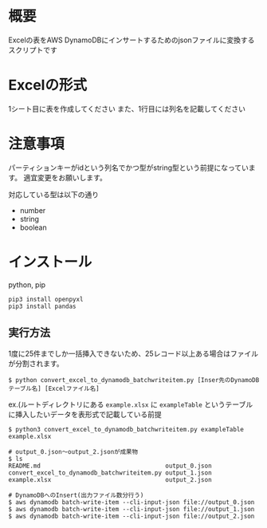 # 概要

Excelの表をAWS DynamoDBにインサートするためのjsonファイルに変換するスクリプトです

# Excelの形式

1シート目に表を作成してください
また、1行目には列名を記載してください

# 注意事項

パーティションキーがidという列名でかつ型がstring型という前提になっています。
適宜変更をお願いします。

対応している型は以下の通り

- number
- string
- boolean

# インストール

python, pip

```
pip3 install openpyxl
pip3 install pandas
```

## 実行方法

1度に25件までしか一括挿入できないため、25レコード以上ある場合はファイルが分割されます。

```
$ python convert_excel_to_dynamodb_batchwriteitem.py [Inser先のDynamoDBテーブル名] [Excelファイル名]
```

ex.(ルートディレクトリにある `example.xlsx` に `exampleTable` というテーブルに挿入したいデータを表形式で記載している前提

```
$ python3 convert_excel_to_dynamodb_batchwriteitem.py exampleTable example.xlsx

# output_0.json〜output_2.jsonが成果物
$ ls
README.md                                   output_0.json
convert_excel_to_dynamodb_batchwriteitem.py output_1.json
example.xlsx                                output_2.json

# DynamoDBへのInsert(出力ファイル数分行う)
$ aws dynamodb batch-write-item --cli-input-json file://output_0.json
$ aws dynamodb batch-write-item --cli-input-json file://output_1.json
$ aws dynamodb batch-write-item --cli-input-json file://output_2.json
```
